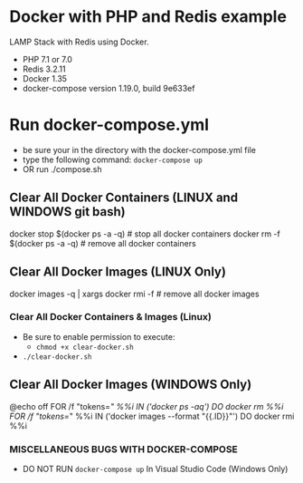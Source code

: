 # Docker with PHP and Redis example

LAMP Stack with Redis using Docker.
- PHP 7.1 or 7.0
- Redis 3.2.11
- Docker 1.35
- docker-compose version 1.19.0, build 9e633ef

# Run docker-compose.yml
- be sure your in the directory with the docker-compose.yml file
- type the following command: `docker-compose up`
- OR run ./compose.sh

## Clear All Docker Containers (LINUX and WINDOWS git bash)
docker stop $(docker ps -a -q) # stop all docker containers
docker rm -f $(docker ps -a -q) # remove all docker containers

## Clear All Docker Images (LINUX Only)
docker images -q | xargs docker rmi -f # remove all docker images

### Clear All Docker Containers & Images (Linux)
- Be sure to enable permission to execute:
  - `chmod +x clear-docker.sh`
- `./clear-docker.sh`

## Clear All Docker Images (WINDOWS Only)
@echo off
FOR /f "tokens=*" %%i IN ('docker ps -aq') DO docker rm %%i
FOR /f "tokens=*" %%i IN ('docker images --format "{{.ID}}"') DO docker rmi %%i

### MISCELLANEOUS BUGS WITH DOCKER-COMPOSE 
- DO NOT RUN `docker-compose up` In Visual Studio Code (Windows Only)
